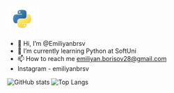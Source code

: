 <p align="left">
<img src="https://raw.githubusercontent.com/github/explore/80688e429a7d4ef2fca1e82350fe8e3517d3494d/topics/python/python.png" alt="Python" height="60" style="vertical-align:top; margin:4px">
</p>

- 👋 Hi, I’m @Emiliyanbrsv
- 🌱 I’m currently learning Python at SoftUni
- 📫 How to reach me emiliyan.borisov28@gmail.com
-    Instagram - emiliyanbrsv




![GitHub stats](https://github-readme-stats.vercel.app/api?username=Emiliyanbrsv&show_icons=true&theme=tokyonight)
![Top Langs](https://github-readme-stats.vercel.app/api/top-langs/?username=Emiliyanbrsv&theme=tokyonight)


<!---
Emiliyanbrsv/Emiliyanbrsv is a ✨ special ✨ repository because its `README.md` (this file) appears on your GitHub profile.
You can click the Preview link to take a look at your changes.
--->
